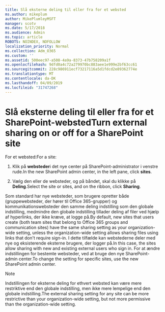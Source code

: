 ```yaml
---
title: Slå eksterne deling til eller fra for et websted
ms.author: mikeplum
author: MikePlumleyMSFT
manager: scotv
ms.date: 5/17/2018
ms.audience: Admin
ms.topic: article
ROBOTS: NOINDEX, NOFOLLOW
localization_priority: Normal
ms.collection: Adm_O365
ms.custom: ''
ms.assetid: 500eec97-a508-4a9a-8373-47b758209a1f
ms.openlocfilehash: 9dfd0a4c72a279970bc883aee1e999e2bf63cc61
ms.sourcegitcommit: 228c986911ecf73217116a5d1fdcd2e89362774e
ms.translationtype: MT
ms.contentlocale: da-DK
ms.lasthandoff: 04/09/2019
ms.locfileid: "31747268"
---
```

# <a name="turn-external-sharing-on-or-off-for-a-sharepoint-site"></a><span data-ttu-id="afe41-102">Slå eksterne deling til eller fra for et SharePoint-websted</span><span class="sxs-lookup"><span data-stu-id="afe41-102">Turn external sharing on or off for a SharePoint site</span></span>

<span data-ttu-id="afe41-103">For et websted:</span><span class="sxs-lookup"><span data-stu-id="afe41-103">For a site:</span></span>
  
1. <span data-ttu-id="afe41-104">Klik på **websteder**i det nye center på SharePoint-administrator i venstre rude.</span><span class="sxs-lookup"><span data-stu-id="afe41-104">In the new SharePoint admin center, in the left pane, click **sites**.</span></span>
    
2. <span data-ttu-id="afe41-105">Vælg den eller de websteder, og på båndet, skal du klikke på **Deling**.</span><span class="sxs-lookup"><span data-stu-id="afe41-105">Select the site or sites, and on the ribbon, click **Sharing**.</span></span>
    
<span data-ttu-id="afe41-106">Som standard har nye websteder, som brugere opretter både (gruppewebsteder, der hører til Office 365-grupper) og kommunikationswebsteder den samme deling indstilling som den globale indstilling, medmindre den globale indstilling tillader deling af filer ved hjælp af hyperlinks, der ikke kræve, at logge på.</span><span class="sxs-lookup"><span data-stu-id="afe41-106">By default, new sites that users create (both team sites that belong to Office 365 groups and communication sites) have the same sharing setting as your organization-wide setting, unless the organization-wide setting allows sharing files using links that don't require sign-in.</span></span> <span data-ttu-id="afe41-107">I dette tilfælde kan webstederne deler med nye og eksisterende eksterne brugere, der logger på.</span><span class="sxs-lookup"><span data-stu-id="afe41-107">In this case, the sites allow sharing with new and existing external users who sign in.</span></span> <span data-ttu-id="afe41-108">For at ændre indstillingen for bestemte websteder, ved at bruge den nye SharePoint-admin center.</span><span class="sxs-lookup"><span data-stu-id="afe41-108">To change the setting for specific sites, use the new SharePoint admin center.</span></span>
  
> [!NOTE]
> <span data-ttu-id="afe41-109">Indstillingen for eksterne deling for ethvert websted kan være mere restriktive end den globale indstilling, men ikke mere lempelige end den globale indstilling.</span><span class="sxs-lookup"><span data-stu-id="afe41-109">The external sharing setting for any site can be more restrictive than your organization-wide setting, but not more permissive than the organization-wide setting.</span></span> 
  

